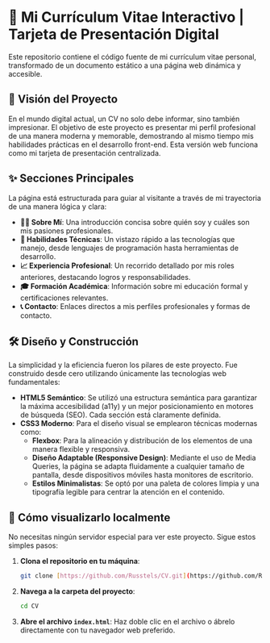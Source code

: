 # 📄 Mi Currículum Vitae Interactivo | Tarjeta de Presentación Digital

Este repositorio contiene el código fuente de mi currículum vitae personal, transformado de un documento estático a una página web dinámica y accesible.

## 🎯 Visión del Proyecto

En el mundo digital actual, un CV no solo debe informar, sino también impresionar. El objetivo de este proyecto es presentar mi perfil profesional de una manera moderna y memorable, demostrando al mismo tiempo mis habilidades prácticas en el desarrollo front-end. Esta versión web funciona como mi tarjeta de presentación centralizada.

## ✨ Secciones Principales

La página está estructurada para guiar al visitante a través de mi trayectoria de una manera lógica y clara:

* **👨‍💻 Sobre Mí**: Una introducción concisa sobre quién soy y cuáles son mis pasiones profesionales.
* **🔧 Habilidades Técnicas**: Un vistazo rápido a las tecnologías que manejo, desde lenguajes de programación hasta herramientas de desarrollo.
* **📈 Experiencia Profesional**: Un recorrido detallado por mis roles anteriores, destacando logros y responsabilidades.
* **🎓 Formación Académica**: Información sobre mi educación formal y certificaciones relevantes.
* **📞 Contacto**: Enlaces directos a mis perfiles profesionales y formas de contacto.

## 🛠️ Diseño y Construcción

La simplicidad y la eficiencia fueron los pilares de este proyecto. Fue construido desde cero utilizando únicamente las tecnologías web fundamentales:

* **HTML5 Semántico**: Se utilizó una estructura semántica para garantizar la máxima accesibilidad (a11y) y un mejor posicionamiento en motores de búsqueda (SEO). Cada sección está claramente definida.
* **CSS3 Moderno**: Para el diseño visual se emplearon técnicas modernas como:
    * **Flexbox**: Para la alineación y distribución de los elementos de una manera flexible y responsiva.
    * **Diseño Adaptable (Responsive Design)**: Mediante el uso de Media Queries, la página se adapta fluidamente a cualquier tamaño de pantalla, desde dispositivos móviles hasta monitores de escritorio.
    * **Estilos Minimalistas**: Se optó por una paleta de colores limpia y una tipografía legible para centrar la atención en el contenido.

## 🚀 Cómo visualizarlo localmente

No necesitas ningún servidor especial para ver este proyecto. Sigue estos simples pasos:

1.  **Clona el repositorio en tu máquina**:
    ```bash
    git clone [https://github.com/Russtels/CV.git](https://github.com/Russtels/CV.git)
    ```
2.  **Navega a la carpeta del proyecto**:
    ```bash
    cd CV
    ```
3.  **Abre el archivo `index.html`**: Haz doble clic en el archivo o ábrelo directamente con tu navegador web preferido.
